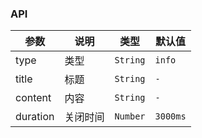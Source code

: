 ### API

| 参数 | 说明 | 类型 | 默认值 |
|---|---|---|---|
| type | 类型 | `String` | `info` |
| title | 标题 | `String` | ``-`` |
| content | 内容 | `String` | ``-`` |
| duration | 关闭时间 | `Number` | `3000ms` |
